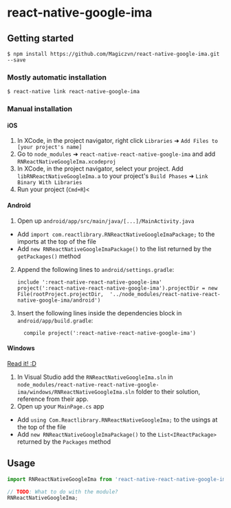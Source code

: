 
# react-native-google-ima

## Getting started

`$ npm install https://github.com/Magiczvn/react-native-google-ima.git --save`

### Mostly automatic installation

`$ react-native link react-native-google-ima`

### Manual installation


#### iOS

1. In XCode, in the project navigator, right click `Libraries` ➜ `Add Files to [your project's name]`
2. Go to `node_modules` ➜ `react-native-react-native-google-ima` and add `RNReactNativeGoogleIma.xcodeproj`
3. In XCode, in the project navigator, select your project. Add `libRNReactNativeGoogleIma.a` to your project's `Build Phases` ➜ `Link Binary With Libraries`
4. Run your project (`Cmd+R`)<

#### Android

1. Open up `android/app/src/main/java/[...]/MainActivity.java`
  - Add `import com.reactlibrary.RNReactNativeGoogleImaPackage;` to the imports at the top of the file
  - Add `new RNReactNativeGoogleImaPackage()` to the list returned by the `getPackages()` method
2. Append the following lines to `android/settings.gradle`:
  	```
  	include ':react-native-react-native-google-ima'
  	project(':react-native-react-native-google-ima').projectDir = new File(rootProject.projectDir, 	'../node_modules/react-native-react-native-google-ima/android')
  	```
3. Insert the following lines inside the dependencies block in `android/app/build.gradle`:
  	```
      compile project(':react-native-react-native-google-ima')
  	```

#### Windows
[Read it! :D](https://github.com/ReactWindows/react-native)

1. In Visual Studio add the `RNReactNativeGoogleIma.sln` in `node_modules/react-native-react-native-google-ima/windows/RNReactNativeGoogleIma.sln` folder to their solution, reference from their app.
2. Open up your `MainPage.cs` app
  - Add `using Com.Reactlibrary.RNReactNativeGoogleIma;` to the usings at the top of the file
  - Add `new RNReactNativeGoogleImaPackage()` to the `List<IReactPackage>` returned by the `Packages` method


## Usage
```javascript
import RNReactNativeGoogleIma from 'react-native-react-native-google-ima';

// TODO: What to do with the module?
RNReactNativeGoogleIma;
```
  
